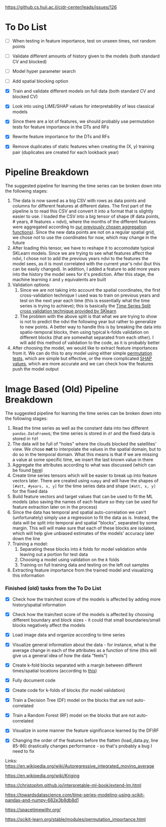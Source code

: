 https://github.cs.huji.ac.il/cidr-center/leads/issues/126
# To Do List
- [ ] When testing in feature importance, test on unseen times, not random points 
- [ ] Validate different amounts of history given to the models (both standard CV and blocked)
- [ ] Model hyper parameter search
- [ ] Add spatial blocking option
- [x] Train and validate different models on full data (both standard CV and blocked CV)
- [x] Look into using LIME/SHAP values for interpretability of less classical models
- [x] Since there are a lot of features, we should probably use permutation tests for feature importance in the DTs and RFs
- [x] Rewrite feature importance for the DTs and RFs
- [x] Remove duplicates of static features when creating the (X, y) training pair (duplicates are created for each lookback year)


# Pipeline Breakdown
The suggested pipeline for learning the time series can be broken down into the following stages:
1. The data is now saved as a big CSV with rows as data points and columns for different features at different dates. The first part of the pipeline is to read this CSV and convert it into a format that is slightly easier to use. I loaded the CSV into a big tensor of shape (# data points, # years, # features + ndvi), where the months of the different features were aggregated according to [our previously chosen aggregation functions](https://docs.google.com/spreadsheets/d/188OjODdWSf7AR1he4f3eu2v0kSG8JEa1_swgaAjGCxQ/edit#gid=0)). Since the new data points are not on a regular spatial grid, we chose not to use the coordinates for now, which may change in the future
2. After loading this tensor, we have to reshape it to accomodate typical SKLearn models. Since we are trying to see what features affect the ndvi, I chose not to add the previous years ndvi to the features the model sees, as it is most correlated with the current year's ndvi (but this can be easily changed). In addition, I added a feature to add more years into the history the model sees for it's prediction. After this stage, the machine learning `X` and `y` equivalents are built
3. Validation options:
    1. Since we are not taking into account the spatial coordinates, the first cross-validation technique I used was to train on previous years and test on the next year each time (this is essentially what the time series is trying to achieve); this is basically the [Time Series Split cross validation technique provided by SKlearn](https://scikit-learn.org/stable/modules/generated/sklearn.model_selection.TimeSeriesSplit.html)
    2. The problem with the above split is that what we are trying to show is not to predict the ndvi the following year but rather to generalize to new points. A better way to handle this is by breaking the data into spatio-temporal blocks, then using typical k-folds validation on different blocks (that are somewhat separated from each other). I will add this method of validation to the code, as it is probably better
4. After choosing the model, we would like to extract feature importances from it. We can do this to any model using either simple [permutation tests](https://scikit-learn.org/stable/modules/permutation_importance.html), which are simple but effective, or the more complicated [SHAP values](https://christophm.github.io/interpretable-ml-book/shap.html), which are more accurate and we can check how the features push the model output


# Image Based (Old) Pipeline Breakdown
The suggested pipeline for learning the time series can be broken down into the following stages:
1. Read the time series as well as the constant data into two different ```pandas.DataFrame```s; the time series is 
stored in ```df``` and the fixed data is stored in ```fdf```
2. The data will be full of "holes" where the clouds blocked the satellites' view. We chose **not** to interpolate the 
values in the spatial domain, but to do so in the temporal domain. What this means is that if we are missing a value at
some specific time, we insert the last known value in there
3. Aggregate the attributes according to what was discussed (which can be found 
[here](https://docs.google.com/spreadsheets/d/188OjODdWSf7AR1he4f3eu2v0kSG8JEa1_swgaAjGCxQ/edit#gid=0))
4. Create time series tensors which will be easier to break up into feature vectors later. There are created using 
`numpy` and will have the shapes of `[#att, #years, x, y]` for the time series data and shape `[#att, x, y]` for the
fixed data
5. Build feature vectors and target values that can be used to fit the ML models (also saving the names of 
each feature so they can be used for feature extraction later on in the process)
6. Since the data has temporal and spatial auto-correlation we can't (unfortunately) simply use a regression to fit the 
data as is. Instead, the data will be split into temporal and spatial "blocks", separated by some margin. This will 
will make sure that each of these blocks are isolated, which will help give unbiased estimates of the models' accuracy
later down the line
7. Training a model:
    1. Separating these blocks into _k_ folds for model validation while leaving out a portion for test data
    2. Choosing a model using validation on the _k_ folds
    3. Training on full training data and testing on the left out samples
8. Extracting feature importance from the trained model and visualizing this information  

### Finished (old) tasks from the To Do List 
- [x] Check how the train/test score of the models is affected by adding more history/spatial information
- [x] Check how the train/test score of the models is affected by choosing different boundary and block sizes - it could that small boundaries/small blocks negatively affect the models
- [x] Load image data and organize according to time series
- [x] Visualize general information about the data - for instance, what is the average change in each of the attributes 
as a function of time (this will give us a general idea of how the data "feels")
- [x] Create k-fold blocks separated with a margin between different times/spatial locations (according 
to [this](https://onlinelibrary.wiley.com/doi/10.1111/ecog.02881))
- [x] Fully document code 
- [x] Create code for k-folds of blocks (for model validation)
- [x] Train a Decision Tree (DF) model on the blocks that are not auto-correlated
- [x] Train a Random Forest (RF) model on the blocks that are not auto-correlated
- [x] Visualize in some manner the feature significance learned by the DF\RF 
- [x] Changing the order of the features before the flatten (load_data.py, line 85-86) drastically changes performance - so that's probably a bug I need to fix



Links:
https://en.wikipedia.org/wiki/Autoregressive_integrated_moving_average

https://en.wikipedia.org/wiki/Kriging

https://christophm.github.io/interpretable-ml-book/extend-lm.html

https://towardsdatascience.com/time-series-modeling-using-scikit-pandas-and-numpy-682e3b8db8d1

https://spacetimewithr.org/

https://scikit-learn.org/stable/modules/permutation_importance.html
